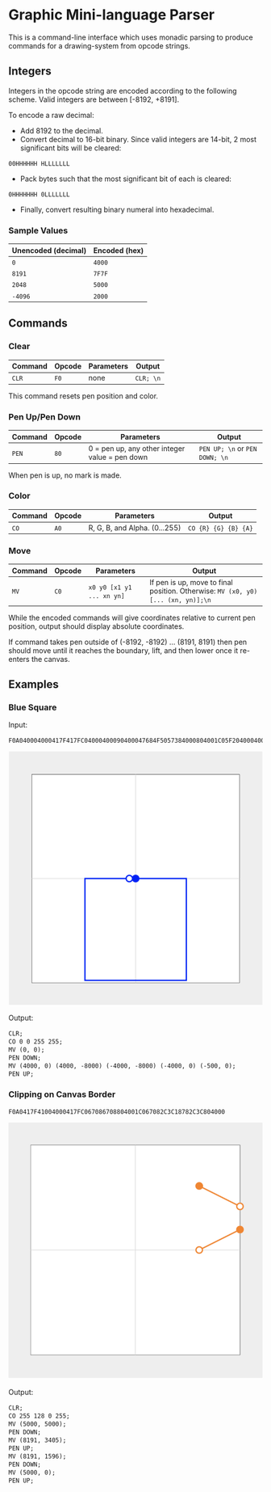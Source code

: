 # Graphic Mini-language Parser

This is a command-line interface which uses monadic parsing to produce commands for a drawing-system from opcode strings.

## Integers

Integers in the opcode string are encoded according to the following scheme. Valid integers are between [-8192, +8191]. 

To encode a raw decimal:

  * Add 8192 to the decimal.
  * Convert decimal to 16-bit binary. Since valid integers are 14-bit, 2 most significant bits will be cleared:
  ```
  00HHHHHH HLLLLLLL
  ```

  * Pack bytes such that the most significant bit of each is cleared:
  ```
  0HHHHHHH 0LLLLLLL
  ```
  * Finally, convert resulting binary numeral into hexadecimal.

### Sample Values

Unencoded (decimal) | Encoded (hex)
--- | ---
`0` | `4000`
`8191` | `7F7F`
`2048` | `5000`
`-4096` | `2000`

## Commands

### Clear

Command | Opcode | Parameters | Output
--- | --- | --- | --- 
`CLR` | `F0` | none | `CLR; \n`

This command resets pen position and color.

### Pen Up/Pen Down

Command | Opcode | Parameters | Output
--- | --- | --- | --- 
`PEN` | `80` | 0 = pen up, any other integer value = pen down | `PEN UP; \n` or `PEN DOWN; \n`

When pen is up, no mark is made.

### Color

Command | Opcode | Parameters | Output
--- | --- | --- | --- 
`CO` | `A0` | R, G, B, and Alpha. (0...255) | `CO {R} {G} {B} {A}`

### Move

Command | Opcode | Parameters | Output
--- | --- | --- | --- 
`MV` | `C0` | `x0 y0 [x1 y1 ... xn yn]` | If pen is up, move to final position. Otherwise: `MV (x0, y0) [... (xn, yn)];\n`

While the encoded commands will give coordinates relative to current pen position, output should display absolute coordinates.

If command takes pen outside of (-8192, -8192) ... (8191, 8191) then pen should move until it reaches the boundary, lift, and then lower once it re-enters the canvas.

## Examples

### Blue Square

Input:

```
F0A040004000417F417FC04000400090400047684F5057384000804001C05F204000400001400140400040007E405B2C4000804000
```

![blue sqaure](img/blue-square.png)

Output:

```
CLR;
CO 0 0 255 255;
MV (0, 0);
PEN DOWN;
MV (4000, 0) (4000, -8000) (-4000, -8000) (-4000, 0) (-500, 0);
PEN UP;
```

### Clipping on Canvas Border

```
F0A0417F41004000417FC067086708804001C067082C3C18782C3C804000
```

![two orange lines form a truncated angle as they intersect with the edge of the canvas](img/clipping-lines.png)

Output:

```
CLR;
CO 255 128 0 255;
MV (5000, 5000);
PEN DOWN;
MV (8191, 3405);
PEN UP;
MV (8191, 1596);
PEN DOWN;
MV (5000, 0);
PEN UP;
```


